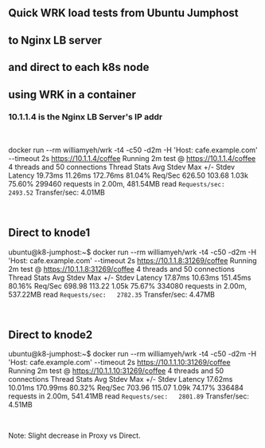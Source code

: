 ## Quick WRK load tests from Ubuntu Jumphost
## to Nginx LB server
## and direct to each k8s node
## using WRK in a container

### 10.1.1.4 is the Nginx LB Server's IP addr

<br/>

docker run --rm williamyeh/wrk -t4 -c50 -d2m -H 'Host: cafe.example.com' --timeout 2s https://10.1.1.4/coffee
Running 2m test @ https://10.1.1.4/coffee
  4 threads and 50 connections
  Thread Stats   Avg      Stdev     Max   +/- Stdev
    Latency    19.73ms   11.26ms 172.76ms   81.04%
    Req/Sec   626.50    103.68     1.03k    75.60%
  299460 requests in 2.00m, 481.54MB read
`Requests/sec:   2493.52`
Transfer/sec:      4.01MB

<br/>

## Direct to knode1

ubuntu@k8-jumphost:~$ docker run --rm williamyeh/wrk -t4 -c50 -d2m -H 'Host: cafe.example.com' --timeout 2s https://10.1.1.8:31269/coffee
Running 2m test @ https://10.1.1.8:31269/coffee
  4 threads and 50 connections
  Thread Stats   Avg      Stdev     Max   +/- Stdev
    Latency    17.87ms   10.63ms 151.45ms   80.16%
    Req/Sec   698.98    113.22     1.05k    75.67%
  334080 requests in 2.00m, 537.22MB read
`Requests/sec:   2782.35`
Transfer/sec:      4.47MB

<br/>

## Direct to knode2

ubuntu@k8-jumphost:~$ docker run --rm williamyeh/wrk -t4 -c50 -d2m -H 'Host: cafe.example.com' --timeout 2s https://10.1.1.10:31269/coffee
Running 2m test @ https://10.1.1.10:31269/coffee
  4 threads and 50 connections
  Thread Stats   Avg      Stdev     Max   +/- Stdev
    Latency    17.62ms   10.01ms 170.99ms   80.32%
    Req/Sec   703.96    115.07     1.09k    74.17%
  336484 requests in 2.00m, 541.41MB read
`Requests/sec:   2801.89`
Transfer/sec:      4.51MB

<br/>

Note:  Slight decrease in Proxy vs Direct.
